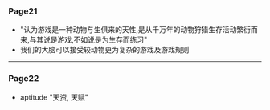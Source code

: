 ### Page21
  * "认为游戏是一种动物与生俱来的天性,是从千万年的动物狩猎生存活动繁衍而来,与其说是游戏,不如说是为生存而练习"
  * 我们的大脑可以接受较动物更为复杂的游戏及游戏规则
  ---
### Page22
  * aptitude "天资, 天赋"
